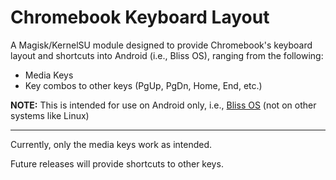 # Chromebook Keyboard Layout

A Magisk/KernelSU module designed to provide Chromebook's keyboard layout and shortcuts into Android (i.e., Bliss OS), ranging from the following:

- Media Keys
- Key combos to other keys (PgUp, PgDn, Home, End, etc.)

**NOTE:** This is intended for use on Android only, i.e., [Bliss OS](https://blissos.org/) (not on other systems like Linux)

---

Currently, only the media keys work as intended.

Future releases will provide shortcuts to other keys.
